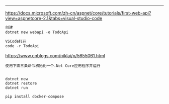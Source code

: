 







---

https://docs.microsoft.com/zh-cn/aspnet/core/tutorials/first-web-api?view=aspnetcore-2.1&tabs=visual-studio-code

```powershell
创建
dotnet new webapi -o TodoApi

VSCode打开
code -r TodoApi
```






https://www.cnblogs.com/niklai/p/5655061.html
```
使用下面三条命令初始化一个.Net Core应用程序并运行


dotnet new
dotnet restore
dotnet run
```



```python
pip install docker-compose
```

